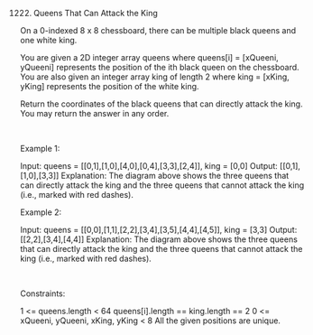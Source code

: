 1222. Queens That Can Attack the King

On a 0-indexed 8 x 8 chessboard, there can be multiple black queens and one white king.

You are given a 2D integer array queens where queens[i] = [xQueeni, yQueeni] represents the position of the ith black queen on the chessboard. You are also given an integer array king of length 2 where king = [xKing, yKing] represents the position of the white king.

Return the coordinates of the black queens that can directly attack the king. You may return the answer in any order.

 

Example 1:

Input: queens = [[0,1],[1,0],[4,0],[0,4],[3,3],[2,4]], king = [0,0]
Output: [[0,1],[1,0],[3,3]]
Explanation: The diagram above shows the three queens that can directly attack the king and the three queens that cannot attack the king (i.e., marked with red dashes).


Example 2:

Input: queens = [[0,0],[1,1],[2,2],[3,4],[3,5],[4,4],[4,5]], king = [3,3]
Output: [[2,2],[3,4],[4,4]]
Explanation: The diagram above shows the three queens that can directly attack the king and the three queens that cannot attack the king (i.e., marked with red dashes).


 

Constraints:

1 <= queens.length < 64
queens[i].length == king.length == 2
0 <= xQueeni, yQueeni, xKing, yKing < 8
All the given positions are unique.
